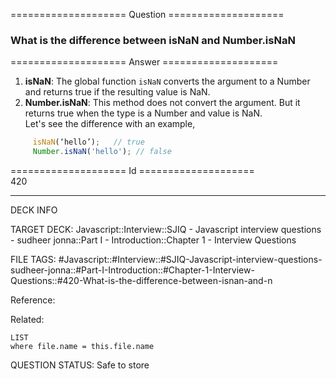 ==================== Question ====================  

### What is the difference between isNaN and Number.isNaN  

==================== Answer ====================  

1. **isNaN**: The global function `isNaN` converts the argument to a Number and
   returns true if the resulting value is NaN.
2. **Number.isNaN**: This method does not convert the argument. But it returns
   true when the type is a Number and value is NaN.  
   Let's see the difference with an example,

```javascript
     isNaN(‘hello’);   // true
     Number.isNaN('hello'); // false
```

==================== Id ====================  
420
<!--ID: 1707879848407-->

---

DECK INFO

TARGET DECK: Javascript::Interview::SJIQ - Javascript interview questions - sudheer jonna::Part I - Introduction::Chapter 1 - Interview Questions

FILE TAGS: #Javascript::#Interview::#SJIQ-Javascript-interview-questions-sudheer-jonna::#Part-I-Introduction::#Chapter-1-Interview-Questions::#420-What-is-the-difference-between-isnan-and-n

Reference:

Related:

```dataview
LIST
where file.name = this.file.name
```
QUESTION STATUS: Safe to store
